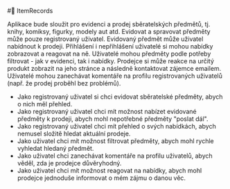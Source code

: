 #📒 ItemRecords

Aplikace bude sloužit pro evidenci a prodej sběratelských předmětů, tj. knihy, komiksy, figurky, modely aut atd. Evidovat a spravovat předměty může pouze registrovaný uživatel. Evidovaný předmět může uživatel nabídnout k prodeji. Přihlášení i nepřihlášení uživatelé si mohou nabídky zobrazovat a reagovat na ně. Uživatelé mohou předměty podle potřeby filtrovat - jak v evidenci, tak i nabídky. Prodejce si může reakce na určitý produkt zobrazit na jeho stránce a následně kontaktovat zájemce emailem. Uživatelé mohou zanechávat komentáře na profilu registrovaných uživatelů (např. že prodej proběhl bez problémů).

- Jako registrovaný uživatel si chci evidovat sběratelské předměty, abych o nich měl přehled.
- Jako registrovaný uživatel chci mít možnost nabízet evidované předměty k prodeji, abych mohl nepotřebné předměty "poslat dál".
- Jako registrovaný uživatel chci mít přehled o svých nabídkách, abych nemusel složitě hledat aktuální prodeje.
- Jako uživatel chci mít možnost filtrovat předměty, abych mohl rychle vyhledat hledaný předmět.
- Jako uživatel chci zanechávat komentáře na profilu uživatelů, abych věděl, zda je prodejce důvěryhodný.
- Jako uživatel chci mít možnost reagovat na nabídky, abych mohl prodejce jednoduše informovat o mém zájmu o danou věc.
